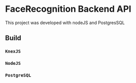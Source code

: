 # FaceRecognition Backend API

This project was developed with nodeJS and PostgresSQL

## Build

### `KnexJS`
### `NodeJS`
### `PostgreSQL`


